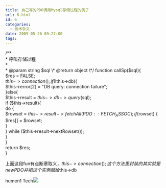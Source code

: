 ```yaml
---
title: 自己写的PDO调用Mysql存储过程的例子
url: 6.html
id: 6
categories:
  - 技术杂文
date: 2009-05-26 09:27:00
tags:
---
```


/\*\*  
\* 呼叫存储过程  
\*  
\* @param string $sql  
\* @return object  
\*/  
function callSp($sql){  
$res = FALSE;  
$this->connection();  
if(!$this->db){  
$this->error\[2\] = "DB query: connection failure";  
}else{  
$this->result = $this->db->query($sql);  
if ($this->result){  
do {  
$rowset = $this->result->fetchAll(PDO::FETCH_ASSOC);  
if ($rowset) {  
$res\[\] = $rowset;  
}  
} while ($this->result->nextRowset());  
}  
}  
return $res;  
}

上面这段fun有点断章取义，$this->connection(); 这个方法里封装的其实就是new PDO并把这个实例赋给$this->db

humen1 Tech![](https://blogger.googleusercontent.com/tracker/7269874978253342363-6511937356569488642?l=www.humen1.net)